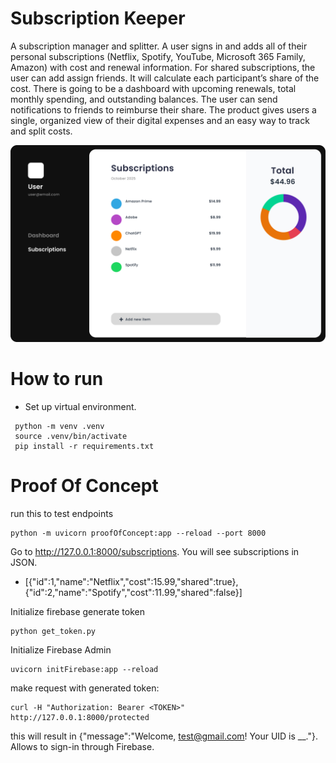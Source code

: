 # Subscription Keeper
A subscription manager and splitter.
A user signs in and adds all of their personal subscriptions (Netflix, Spotify, YouTube, Microsoft 365 Family, Amazon) with cost and renewal information. For shared subscriptions, the user can add assign friends. It will calculate each participant’s share of the cost. There is going to be a dashboard with upcoming renewals, total monthly spending, and outstanding balances. The user can send notifications to friends to reimburse their share. The product gives users a single, organized view of their digital expenses and an easy way to track and split costs.

![This is a screenshot.](Dashboard.png)
# How to run
- Set up virtual environment.
```
 python -m venv .venv
 source .venv/bin/activate 
 pip install -r requirements.txt
```

# Proof Of Concept
run this to test endpoints
```
python -m uvicorn proofOfConcept:app --reload --port 8000
```
Go to http://127.0.0.1:8000/subscriptions. You will see subscriptions in JSON.
- [{"id":1,"name":"Netflix","cost":15.99,"shared":true},{"id":2,"name":"Spotify","cost":11.99,"shared":false}]

Initialize firebase
  generate token
  ```
  python get_token.py 
  ```
  Initialize Firebase Admin
  ```
  uvicorn initFirebase:app --reload
  ```
  make request with generated token:
  ```
  curl -H "Authorization: Bearer <TOKEN>" http://127.0.0.1:8000/protected
  ```
  this will result in {"message":"Welcome, test@gmail.com! Your UID is __."}. Allows to sign-in through Firebase.
